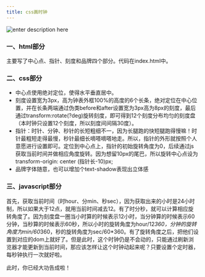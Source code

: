 ```yaml
---
title: css画时钟 
---
```



![enter description here][1]


  [1]: ./images/1531300247278.jpg "预览图.jpg"
  
  ### 一、html部分
  主要写了中心点、指针、刻度和品牌四个部分。代码在index.html中。
  
  ### 二、css部分
  * 中心点使用绝对定位，使得水平垂直居中。
  * 刻度设置宽为3px，高为钟表外框100%的高度的6个长条，绝对定位在中心位置，并在长条两端通过伪类before和after设置宽为3px高为8px的刻度，最后通过transform:rotate(?deg)旋转刻度，即可得到12个刻度分布均匀的刻度盘（本时钟只设置12个刻度，所以刻度间间隔30度）。
  * 指针：时针、分钟、秒针的长短粗细不一，因为长腿跑的快短腿跑得慢嘛！时针最粗短走得最慢，秒针最细长嘀嗒嘀嗒地走。所以，指针的外形就按照个人意愿进行设置即可。定位到中心点上，指针的初始旋转角度为0，后续通过js获取当前时间并做相应角度旋转。因为想留10px的尾巴，所以旋转中心点设为transform-origin: center (指针长-10)px;
  * 品牌字体随意，也可以增加个text-shadow表现出立体感

### 三、javascript部分
首先，获取当前时间（时hour、分min、秒sec），因为获取出来的小时是24小时制，所以如果大于12点，就用当前时间减去12。有了时分秒，就可以计算相应旋转角度了。因为刻度盘一圈当小时算的时候表示12小时，当分钟算的时候表示60分钟，当秒算的时候表示60秒，所以小时的旋转角度为hour/12*360，分钟的旋转角度为min/60*360，秒的旋转角度为sec/60*360。有了旋转角度之后，把他们设置到对应的dom上就好了。但是此时，这个时钟仍是不会动的，只能通过刷新浏览器才能更新到当前时间，那应该怎样让这个时钟动起来呢？只要设置个定时器，每秒钟执行一次就好啦。
  
  此时，你已经大功告成啦！